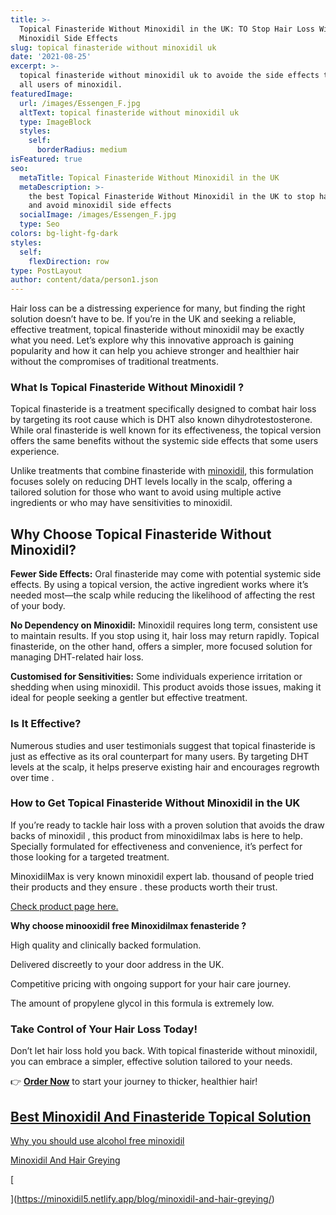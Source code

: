 ```yaml
---
title: >-
  Topical Finasteride Without Minoxidil in the UK: TO Stop Hair Loss Without The
  Minoxidil Side Effects
slug: topical finasteride without minoxidil uk
date: '2021-08-25'
excerpt: >-
  topical finasteride without minoxidil uk to avoide the side effects that nose
  all users of minoxidil.
featuredImage:
  url: /images/Essengen_F.jpg
  altText: topical finasteride without minoxidil uk
  type: ImageBlock
  styles:
    self:
      borderRadius: medium
isFeatured: true
seo:
  metaTitle: Topical Finasteride Without Minoxidil in the UK
  metaDescription: >-
    the best Topical Finasteride Without Minoxidil in the UK to stop hair loss
    and avoid minoxidil side effects
  socialImage: /images/Essengen_F.jpg
  type: Seo
colors: bg-light-fg-dark
styles:
  self:
    flexDirection: row
type: PostLayout
author: content/data/person1.json
---
```

Hair loss can be a distressing experience for many, but finding the right solution doesn’t have to be. If you’re in the UK and seeking a reliable, effective treatment, topical finasteride without minoxidil may be exactly what you need. Let’s explore why this innovative approach is gaining popularity and how it can help you achieve stronger and healthier hair without the compromises of traditional treatments.

### **What Is Topical Finasteride Without Minoxidil ?**

Topical finasteride is a treatment specifically designed to combat hair loss by targeting its root cause which is DHT also known dihydrotestosterone. While oral finasteride is well known for its effectiveness, the topical version offers the same benefits without the systemic side effects that some users experience.

Unlike treatments that combine finasteride with [minoxidil](https://minoxidil.best), this formulation focuses solely on reducing DHT levels locally in the scalp, offering a tailored solution for those who want to avoid using multiple active ingredients or who may have sensitivities to minoxidil.

## **Why Choose Topical Finasteride Without Minoxidil?**

**Fewer Side Effects:**
Oral finasteride may come with potential systemic side effects. By using a topical version, the active ingredient works where it’s needed most—the scalp while reducing the likelihood of affecting the rest of your body.

**No Dependency on Minoxidil:**
Minoxidil requires long term, consistent use to maintain results. If you stop using it, hair loss may return rapidly. Topical finasteride, on the other hand, offers a simpler, more focused solution for managing DHT-related hair loss.

**Customised for Sensitivities:**
Some individuals experience irritation or shedding when using minoxidil. This product avoids those issues, making it ideal for people seeking a gentler but effective treatment.

### **Is It Effective?**

Numerous studies and user testimonials suggest that topical finasteride is just as effective as its oral counterpart for many users. By targeting DHT levels at the scalp, it helps preserve existing hair and encourages regrowth over time .

### **How to Get Topical Finasteride Without Minoxidil in the UK**

If you’re ready to tackle hair loss with a proven solution that avoids the draw backs of minoxidil , this product from minoxidilmax labs is here to help. Specially formulated for effectiveness and convenience, it’s perfect for those looking for a targeted treatment.

MinoxidilMax is very known minoxidil expert lab. thousand of people tried their products and they ensure . these products worth their trust.

[Check product page here.](https://www.minoxidilmax.com/topical-finasteride-without-minoxidil-essengen-f?hair=547)

**Why choose minooxidil free Minoxidilmax fenasteride ?**

High quality and clinically backed formulation.

Delivered discreetly to your door address in the UK.

Competitive pricing with ongoing support for your hair care journey.

The amount of propylene glycol in this formula is extremely low.

### **Take Control of Your Hair Loss Today!**

Don’t let hair loss hold you back. With topical finasteride without minoxidil, you can embrace a simpler, effective solution tailored to your needs.

👉 [**Order Now**](https://www.minoxidilmax.com/topical-finasteride-without-minoxidil-essengen-f?hair=547) to start your journey to thicker, healthier hair!

## [Best Minoxidil And Finasteride Topical Solution](https://minoxidil.best/best-minoxidil-and-finasteride-topical-solution/)

[Why you should use alcohol free minoxidil](https://minoxidil.best/alcohol-free-minoxidil/)

[Minoxidil And Hair Greying](https://minoxidil5.netlify.app/blog/minoxidil-and-hair-greying/)

[


](https://minoxidil5.netlify.app/blog/minoxidil-and-hair-greying/)


